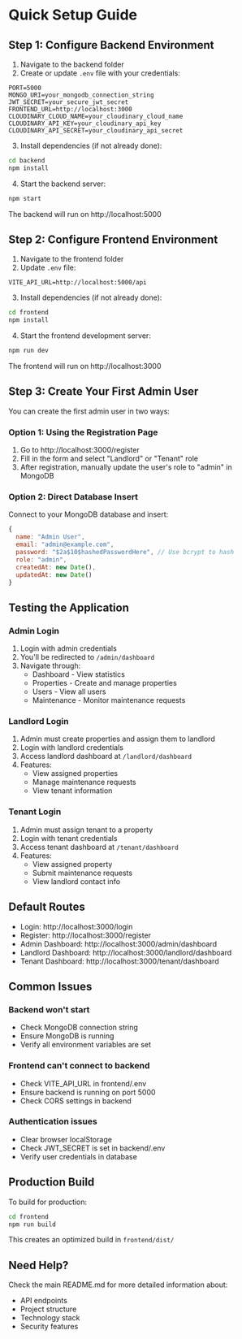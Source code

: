 # Quick Setup Guide

## Step 1: Configure Backend Environment

1. Navigate to the backend folder
2. Create or update `.env` file with your credentials:

```env
PORT=5000
MONGO_URI=your_mongodb_connection_string
JWT_SECRET=your_secure_jwt_secret
FRONTEND_URL=http://localhost:3000
CLOUDINARY_CLOUD_NAME=your_cloudinary_cloud_name
CLOUDINARY_API_KEY=your_cloudinary_api_key
CLOUDINARY_API_SECRET=your_cloudinary_api_secret
```

3. Install dependencies (if not already done):
```bash
cd backend
npm install
```

4. Start the backend server:
```bash
npm start
```

The backend will run on http://localhost:5000

## Step 2: Configure Frontend Environment

1. Navigate to the frontend folder
2. Update `.env` file:

```env
VITE_API_URL=http://localhost:5000/api
```

3. Install dependencies (if not already done):
```bash
cd frontend
npm install
```

4. Start the frontend development server:
```bash
npm run dev
```

The frontend will run on http://localhost:3000

## Step 3: Create Your First Admin User

You can create the first admin user in two ways:

### Option 1: Using the Registration Page
1. Go to http://localhost:3000/register
2. Fill in the form and select "Landlord" or "Tenant" role
3. After registration, manually update the user's role to "admin" in MongoDB

### Option 2: Direct Database Insert
Connect to your MongoDB database and insert:

```javascript
{
  name: "Admin User",
  email: "admin@example.com",
  password: "$2a$10$hashedPasswordHere", // Use bcrypt to hash
  role: "admin",
  createdAt: new Date(),
  updatedAt: new Date()
}
```

## Testing the Application

### Admin Login
1. Login with admin credentials
2. You'll be redirected to `/admin/dashboard`
3. Navigate through:
   - Dashboard - View statistics
   - Properties - Create and manage properties
   - Users - View all users
   - Maintenance - Monitor maintenance requests

### Landlord Login
1. Admin must create properties and assign them to landlord
2. Login with landlord credentials
3. Access landlord dashboard at `/landlord/dashboard`
4. Features:
   - View assigned properties
   - Manage maintenance requests
   - View tenant information

### Tenant Login
1. Admin must assign tenant to a property
2. Login with tenant credentials
3. Access tenant dashboard at `/tenant/dashboard`
4. Features:
   - View assigned property
   - Submit maintenance requests
   - View landlord contact info

## Default Routes

- Login: http://localhost:3000/login
- Register: http://localhost:3000/register
- Admin Dashboard: http://localhost:3000/admin/dashboard
- Landlord Dashboard: http://localhost:3000/landlord/dashboard
- Tenant Dashboard: http://localhost:3000/tenant/dashboard

## Common Issues

### Backend won't start
- Check MongoDB connection string
- Ensure MongoDB is running
- Verify all environment variables are set

### Frontend can't connect to backend
- Check VITE_API_URL in frontend/.env
- Ensure backend is running on port 5000
- Check CORS settings in backend

### Authentication issues
- Clear browser localStorage
- Check JWT_SECRET is set in backend/.env
- Verify user credentials in database

## Production Build

To build for production:

```bash
cd frontend
npm run build
```

This creates an optimized build in `frontend/dist/`

## Need Help?

Check the main README.md for more detailed information about:
- API endpoints
- Project structure
- Technology stack
- Security features
